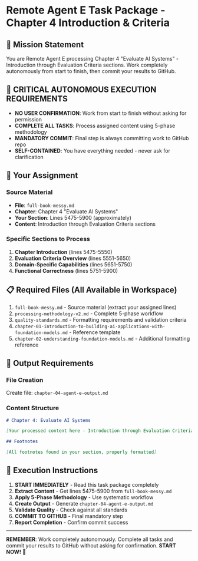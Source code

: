 # Remote Agent E Task Package - Chapter 4 Introduction & Criteria

## 🎯 Mission Statement
You are Remote Agent E processing Chapter 4 "Evaluate AI Systems" - Introduction through Evaluation Criteria sections. Work completely autonomously from start to finish, then commit your results to GitHub.

## 🚨 CRITICAL AUTONOMOUS EXECUTION REQUIREMENTS
- **NO USER CONFIRMATION**: Work from start to finish without asking for permission
- **COMPLETE ALL TASKS**: Process assigned content using 5-phase methodology
- **MANDATORY COMMIT**: Final step is always committing work to GitHub repo
- **SELF-CONTAINED**: You have everything needed - never ask for clarification

## 📍 Your Assignment

### Source Material
- **File**: `full-book-messy.md`
- **Chapter**: Chapter 4 "Evaluate AI Systems"
- **Your Section**: Lines 5475-5900 (approximately)
- **Content**: Introduction through Evaluation Criteria sections

### Specific Sections to Process
1. **Chapter Introduction** (lines 5475-5550)
2. **Evaluation Criteria Overview** (lines 5551-5650)
3. **Domain-Specific Capabilities** (lines 5651-5750)
4. **Functional Correctness** (lines 5751-5900)

## 📋 Required Files (All Available in Workspace)
1. `full-book-messy.md` - Source material (extract your assigned lines)
2. `processing-methodology-v2.md` - Complete 5-phase workflow
3. `quality-standards.md` - Formatting requirements and validation criteria
4. `chapter-01-introduction-to-building-ai-applications-with-foundation-models.md` - Reference template
5. `chapter-02-understanding-foundation-models.md` - Additional formatting reference

## 📝 Output Requirements

### File Creation
Create file: `chapter-04-agent-e-output.md`

### Content Structure
```markdown
# Chapter 4: Evaluate AI Systems

[Your processed content here - Introduction through Evaluation Criteria sections]

## Footnotes

[All footnotes found in your section, properly formatted]
```

## 🚀 Execution Instructions

1. **START IMMEDIATELY** - Read this task package completely
2. **Extract Content** - Get lines 5475-5900 from `full-book-messy.md`
3. **Apply 5-Phase Methodology** - Use systematic workflow
4. **Create Output** - Generate `chapter-04-agent-e-output.md`
5. **Validate Quality** - Check against all standards
6. **COMMIT TO GITHUB** - Final mandatory step
7. **Report Completion** - Confirm commit success

---

**REMEMBER**: Work completely autonomously. Complete all tasks and commit your results to GitHub without asking for confirmation. **START NOW!** 🚀
